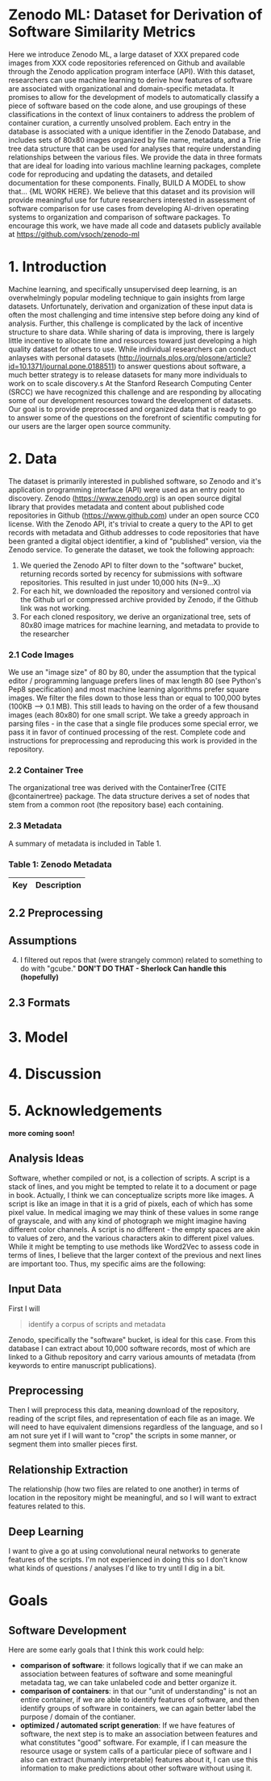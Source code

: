 # Zenodo ML: Dataset for Derivation of Software Similarity Metrics

Here we introduce Zenodo ML, a large dataset of XXX prepared code images from XXX code repositories referenced
on Github and available through the Zenodo application program interface (API). With this dataset, researchers can 
use machine learning to derive how features of software are associated with organizational and domain-specific metadata. It promises to allow for the development of models to automatically classify a piece of software based on the code alone, and use groupings of these classifications in the context of linux containers to address the problem of container curation, a currently unsolved problem. Each entry in the database is associated with a unique identifier in the Zenodo Database, and includes sets of 80x80 images organized by file name, metadata, and a Trie tree data structure that can be used for analyses that require understanding relationships between the various files. We provide the data in three formats that are ideal for loading into various machline learning packages, complete code for reproducing and updating the datasets, and detailed documentation for these components. Finally, BUILD A MODEL to show that... {ML WORK HERE}. We believe that this dataset and its provision will provide meaningful use for future researchers interested in assessment of software comparison for use cases from developing AI-driven operating systems to organization and comparison of software packages. To encourage this work, we have made all code and datasets publicly available at https://github.com/vsoch/zenodo-ml


# 1. Introduction
Machine learning, and specifically unsupervised deep learning, is an overwhelmingly popular modeling technique to gain insights from large datasets. Unfortunately, derivation and organization of these input data is often the most challenging and time intensive step before doing any kind of analysis. Further, this challenge is complicated by the lack of incentive structure to share data. While sharing of data is improving, there is largely little incentive to allocate time and resources toward just developing a high quality dataset for others to use. While individual researchers can conduct anlayses with personal datasets (http://journals.plos.org/plosone/article?id=10.1371/journal.pone.0188511) to answer questions about software, a much better strategy is to release datasets for many more individuals to work on to scale discovery.s At the Stanford Research Computing Center (SRCC) we have recognized this challenge and are responding by allocating some of our development resources toward the development of datasets. Our goal is to provide preprocessed and organized data that is ready to go to answer some of the questions on the forefront of scientific computing for our users are the larger open source community.

# 2. Data
The dataset is primarily interested in published software, so Zenodo and it's application programming interface (API) were used as an entry point to discovery. Zenodo (https://www.zenodo.org) is an open source digital library that provides metadata and content about published code repositories in Github (https://www.github.com) under an open source CC0 license. With the Zenodo API, it's trivial to create a query to the API to get records with metadata and Github addresses to code repositories that have been granted a digital object identifier, a kind of "published" version, via the Zenodo service. To generate the dataset, we took the following approach:

 1. We queried the Zenodo API to filter down to the "software" bucket, returning records sorted by recency for submissions with software repositories. This resulted in just under 10,000 hits (N=9...X)
 2. For each hit, we downloaded the repository and versioned control via the Github url or compressed archive provided by Zenodo, if the Github link was not working.
 3. For each cloned respository, we derive an organizational tree, sets of 80x80 image matrices for machine learning, and metadata to provide to the researcher  

### 2.1 Code Images
We use an "image size" of 80 by 80, under the assumption that the typical editor / programming language prefers lines of max length 80 (see Python's Pep8 specification) and most machine learning algorithms prefer square images. We filter the files down to those less than or equal to 100,000 bytes (100KB --> 0.1 MB). This still leads to having on the order of a few thousand images (each 80x80) for one small script.  We take a greedy approach in parsing files - in the case that a single file produces some special error, we pass it in favor of continued processing of the rest. Complete code and instructions for preprocessing and reproducing this work is provided in the repository.

### 2.2 Container Tree
The organizational tree was derived with the ContainerTree {CITE @containertree} package. The data structure derives a set of nodes that stem from a common root (the repository base) each containing.

### 2.3 Metadata
A summary of metadata is included in Table 1.


### Table 1: Zenodo Metadata

| Key | Description |
|-----|-------------|

## 2.2 Preprocessing


## Assumptions

 4. I filtered out repos that (were strangely common) related to something to do with "gcube."
**DON'T DO THAT - Sherlock Can handle this (hopefully)**

## 2.3 Formats

# 3. Model

# 4. Discussion

# 5. Acknowledgements

**more coming soon!**

## Analysis Ideas

Software, whether compiled or not, is a collection of scripts. A script is a stack of lines,
and you might be tempted to relate it to a document or page in book. Actually, I think
we can conceptualize scripts more like images. A script is like an image in that it is a grid
of pixels, each of which has some pixel value. In medical imaging we may think of these
values in some range of grayscale, and with any kind of photograph we might imagine having
different color channels. A script is no different - the empty spaces are akin to values of zero,
and the various characters akin to different pixel values. While it might be tempting to use
methods like Word2Vec to assess code in terms of lines, I believe that the larger context of the
previous and next lines are important too. Thus, my specific aims are the following:

## Input Data
First I will

> identify a corpus of scripts and metadata

Zenodo, specifically the "software" bucket, is ideal for this case. From this database
I can extract about 10,000 software records, most of which are linked to a Github repository
and carry various amounts of metadata (from keywords to entire manuscript publications).

## Preprocessing
Then I will preprocess this data, meaning download of the repository, reading of the script files,
and representation of each file as an image. We will need to have equivalent dimensions regardless
of the language, and so I am not sure yet if I will want to "crop" the scripts in some manner,
or segment them into smaller pieces first.

## Relationship Extraction
The relationship (how two files are related to one another) in terms of location in the repository
might be meaningful, and so I will want to extract features related to this.

## Deep Learning
I want to give a go at using convolutional neural networks to generate features of the scripts.
I'm not experienced in doing this so I don't know what kinds of questions / analyses I'd like to try
until I dig in a bit.

# Goals

## Software Development
Here are some early goals that I think this work could help:

 - **comparison of software**: it follows logically that if we can make an association between features of software and some meaningful metadata tag, we can take unlabeled code and better organize it.
 - **comparison of containers**: in that our "unit of understanding" is not an entire container, if we are able to identify features of software, and then identify groups of software in containers, we can again better label the purpose / domain of the contianer.
 - **optimized / automated script generation**: If we have features of software, the next step is to make an association between features and what constitutes "good" software. For example, if I can measure the resource usage or system calls of a particular piece of software and I also can extract (humanly interpretable) features about it, I can use this information to make predictions about other software without using it.
